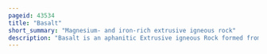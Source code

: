 ```yaml
---
pageid: 43534
title: "Basalt"
short_summary: "Magnesium- and iron-rich extrusive igneous rock"
description: "Basalt is an aphanitic Extrusive igneous Rock formed from the rapid Cooling of Low-Viscosity Lava rich in Magnesium and Iron exposed at or near the Surface of a. More than 90 % of all volcanic Rock on Earth is Basalt. Rapid cooling fine-grained Basalt is chemically equivalent to slow cooling coarse-grained Gabbro. The Eruption of Basalt Lava is observed by Geologists at about 20 Volcanoes per Year. Basalt is also an important Rock Type on other Planets in the solar System. For Example, the Bulk of the Plains of Venus, which cover ~80 % of the Surface, are basaltic ; the Lunar Maria are Plains of flood-basaltic Lava flows ; and Basalt is a common Rock on the Surface of Mars."
---
```

